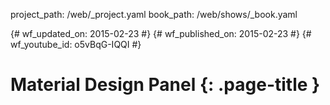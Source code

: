 project_path: /web/_project.yaml
book_path: /web/shows/_book.yaml

{# wf_updated_on: 2015-02-23 #}
{# wf_published_on: 2015-02-23 #}
{# wf_youtube_id: o5vBqG-IQQI #}

# Material Design Panel {: .page-title }


<div class="video-wrapper">
  <iframe class="devsite-embedded-youtube-video" data-video-id="o5vBqG-IQQI"
          data-autohide="1" data-showinfo="0" frameborder="0" allowfullscreen>
  </iframe>
</div>



